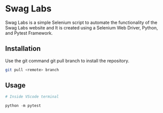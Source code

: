 # Swag Labs

Swag Labs is a simple Selenium script to automate the functionality of the Swag Labs website and It is created using a Selenium Web Driver, Python,
and Pytest Framework.

## Installation

Use the git command git pull <remote> branch to install the repository.

```bash
git pull <remote> branch
```

## Usage

```python
# Inside VScode terminal

python -m pytest
```
